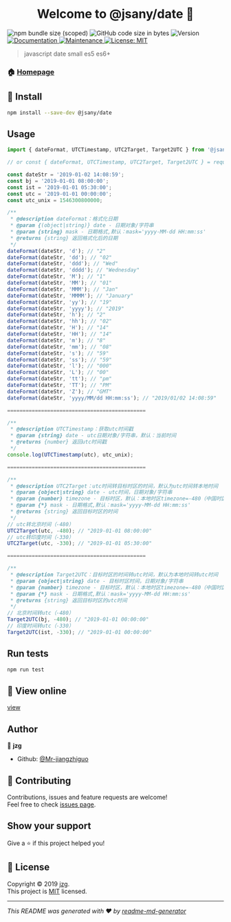 <h1 align="center">Welcome to @jsany/date 👋</h1>
<p>
  <img alt="npm bundle size (scoped)" src="https://img.shields.io/bundlephobia/min/@jsany/date">
  <img alt="GitHub code size in bytes" src="https://img.shields.io/github/languages/code-size/jsany/date">
  <img alt="Version" src="https://img.shields.io/npm/v/@jsany/date.svg">
  <a href="https://github.com/jsany/date">
    <img alt="Documentation" src="https://img.shields.io/badge/documentation-yes-brightgreen.svg" target="_blank" />
  </a>
  <a href="https://github.com/jsany/date/graphs/commit-activity">
    <img alt="Maintenance" src="https://img.shields.io/badge/Maintained%3F-yes-green.svg" target="_blank" />
  </a>
  <a href="https://github.com/jsany/date/blob/master/LICENSE">
    <img alt="License: MIT" src="https://img.shields.io/badge/License-MIT-yellow.svg" target="_blank" />
  </a>
</p>

> javascript date small es5 es6+

### 🏠 [Homepage](https://github.com/jsany/date)

## 🚀 Install

```sh
npm install --save-dev @jsany/date
```

## Usage

```javascript
import { dateFormat, UTCTimestamp, UTC2Target, Target2UTC } from '@jsany/date';

// or const { dateFormat, UTCTimestamp, UTC2Target, Target2UTC } = require('@jsany/date');

const dateStr = '2019-01-02 14:08:59';
const bj = '2019-01-01 08:00:00';
const ist = '2019-01-01 05:30:00';
const utc = '2019-01-01 00:00:00';
const utc_unix = 1546300800000;

/**
 * @description dateFormat：格式化日期
 * @param {(object|string)} date - 日期对象/字符串
 * @param {string} mask - 日期格式,默认：mask='yyyy-MM-dd HH:mm:ss'
 * @returns {string} 返回格式化后的日期
 */
dateFormat(dateStr, 'd'); // "2"
dateFormat(dateStr, 'dd'); // "02"
dateFormat(dateStr, 'ddd'); // "Wed"
dateFormat(dateStr, 'dddd'); // "Wednesday"
dateFormat(dateStr, 'M'); // "1"
dateFormat(dateStr, 'MM'); // "01"
dateFormat(dateStr, 'MMM'); // "Jan"
dateFormat(dateStr, 'MMMM'); // "January"
dateFormat(dateStr, 'yy'); // "19"
dateFormat(dateStr, 'yyyy'); // "2019"
dateFormat(dateStr, 'h'); // "2"
dateFormat(dateStr, 'hh'); // "02"
dateFormat(dateStr, 'H'); // "14"
dateFormat(dateStr, 'HH'); // "14"
dateFormat(dateStr, 'm'); // "8"
dateFormat(dateStr, 'mm'); // "08"
dateFormat(dateStr, 's'); // "59"
dateFormat(dateStr, 'ss'); // "59"
dateFormat(dateStr, 'l'); // "000"
dateFormat(dateStr, 'L'); // "00"
dateFormat(dateStr, 'tt'); // "pm"
dateFormat(dateStr, 'TT'); // "PM"
dateFormat(dateStr, 'Z'); // "GMT"
dateFormat(dateStr, 'yyyy/MM/dd HH:mm:ss'); // "2019/01/02 14:08:59"

=============================================

/**
 * @description UTCTimestamp：获取utc时间戳
 * @param {string} date - utc日期对象/字符串，默认：当前时间
 * @returns {number} 返回utc时间戳
 */
console.log(UTCTimestamp(utc), utc_unix);

=============================================

/**
 * @description UTC2Target：utc时间转目标时区的时间，默认为utc时间转本地时间
 * @param {object|string} date - utc时间，日期对象/字符串
 * @param {number} timezone - 目标时区，默认：本地时区timezone=-480（中国时区+0800）
 * @param {*} mask - 日期格式,默认：mask='yyyy-MM-dd HH:mm:ss'
 * @returns {string} 返回目标时区的时间
 */
// utc转北京时间（-480）
UTC2Target(utc, -480); // "2019-01-01 08:00:00"
// utc转印度时间（-330）
UTC2Target(utc, -330); // "2019-01-01 05:30:00"

=============================================

/**
 * @description Target2UTC：目标时区的时间转utc时间，默认为本地时间转utc时间
 * @param {object|string} date - 目标时区时间，日期对象/字符串
 * @param {number} timezone - 目标时区，默认：本地时区timezone=-480（中国时区+0800）
 * @param {*} mask - 日期格式,默认：mask='yyyy-MM-dd HH:mm:ss'
 * @returns {string} 返回目标时区的utc时间
 */
// 北京时间转utc（-480）
Target2UTC(bj, -480); // "2019-01-01 00:00:00"
// 印度时间转utc（-330）
Target2UTC(ist, -330); // "2019-01-01 00:00:00"
```

## Run tests

```sh
npm run test
```

## 👀 View online

[view](https://npm.runkit.com/@jsany/date)

## Author

👤 **jzg**

- Github: [@Mr-jiangzhiguo](https://github.com/Mr-jiangzhiguo)

## 🤝 Contributing

Contributions, issues and feature requests are welcome!<br />Feel free to check [issues page](https://github.com/jsany/date/issues).

## Show your support

Give a ⭐️ if this project helped you!

## 📝 License

Copyright © 2019 [jzg](https://github.com/Mr-jiangzhiguo).<br />
This project is [MIT](https://github.com/jsany/date/blob/master/LICENSE) licensed.

---

_This README was generated with ❤️ by [readme-md-generator](https://github.com/kefranabg/readme-md-generator)_
